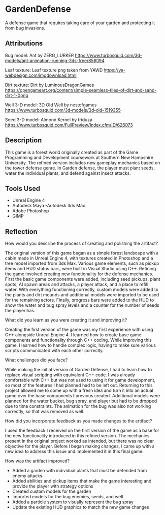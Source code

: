 # GardenDefense
A defense game that requires taking care of your garden and protecting it from bug invasions.

## Attributions

Bug model:
Ant by ZERG_LURKER
https://www.turbosquid.com/3d-models/ant-animation-running-3ds-free/856094

Leaf texture:
Leaf texture png taken from YAWD
https://ya-webdesign.com/imgdownload.html

Dirt texture:
Dirt by LuminousDragonGames
https://opengameart.org/content/simple-seamless-tiles-of-dirt-and-sand-dirt-1-0png

Well 3-D model:
3D Old Well by nestofgames
https://www.turbosquid.com/3d-models/3d-old-1519355

Seed 3-D model:
Almond Kernel by triduza
https://www.turbosquid.com/FullPreview/Index.cfm/ID/626073

## Description

This game is a forest world originally created as part of the Game Programming and Development coursework at Southern New Hampshire University. The refined version includes new gameplay mechanics based on the tower defense genre. In Garden defense, the player must plant seeds, water the individual plants, and defend against insect attacks.

## Tools Used

- Unreal Engine 4
- Autodesk Maya
-Autodesk 3ds Max
- Adobe Photoshop
- GIMP

## Reflection

How would you describe the process of creating and polishing the artifact?

The original version of this game began as a simple forest landscape with a cabin made in Unreal Engine 4, with textures created in Photoshop and a tree model imported from 3ds Max. Various game elements, such as pickup items and HUD status bars, were built in Visual Studio using C++. Refining the game involved creating new functionality for the defense mechanics. First the basic game components were added, including seed pickups, plant spots, AI spawn areas and attacks, a player attack, and a place to refill water. With everything functioning correctly, custom models were added to the plants and dirt mounds and additional models were imported to be used for the remaining actors. Finally, progress bars were added to the HUD to show the water and bug spray levels and a counter for the number of seeds the player has.

What did you learn as you were creating it and improving it?

Creating the first version of the game was my first experience with using C++ alongside Unreal Engine 4. I learned how to create base game components and functionality through C++ coding. While improving this game, I learned how to handle complex logic, having to make sure various scripts communicated with each other correctly.

What challenges did you face?

While making the initial version of Garden Defense, I had to learn how to replace visual scripting with equivalent C++ code. I was already comfortable with C++ but was not used to using it for game development, so most of the features I had planned had to be left out. Returning to this project allowed me to come up with a fresh idea and turn it into an actual game over the base components I previous created. Additional models were planned for the water bucket, bug spray, and player but had to be dropped due to time constraints. The animation for the bug was also not working correctly, so that was removed as well.

How did you incorporate feedback as you made changes to the artifact?

I used the feedback I received on the first version of the game as a base for the new functionality introduced in this refined version. The mechanics present in the original project worked as intended, but there was no clear objective for the player. Before I began making changes, I came up with a new idea to address this issue and implemented it in this final game.

How was the artifact improved?

- Added a garden with individual plants that must be defended from enemy attacks
- Added abilities and pickup items that make the game interesting and provide the player with strategy options
- Created custom models for the garden
- Imported models for the bug enemies, seeds, and well
- Added a particle system to visually represent the bug spray
- Update the existing HUD graphics to match the new game changes

